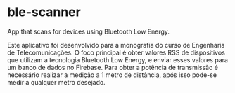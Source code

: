 # ble-scanner
 App that scans for devices using Bluetooth Low Energy.

Este aplicativo foi desenvolvido para a monografia do curso de Engenharia de Telecomunicações. O foco principal é obter valores RSS de 
dispositivos que utilizam a tecnologia Bluetooth Low Energy, e enviar esses valores para um banco de dados no Firebase. Para obter a 
potência de transmissão é necessário realizar a medição a 1 metro de distância, após isso pode-se medir a qualquer metro desejado. 
